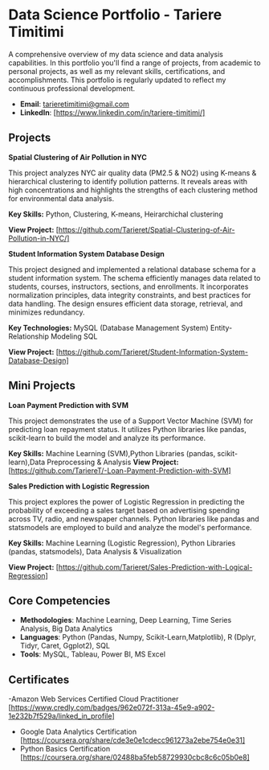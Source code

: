 # Data Science Portfolio - Tariere Timitimi
A comprehensive overview of my data science and data analysis capabilities. In this portfolio you'll find a range of projects, from academic to personal projects, as well as my relevant skills, certifications, and accomplishments. This portfolio is regularly updated to reflect my continuous professional development.

- **Email**: [tarieretimitimi@gmail.com](tarieretimitimi@gmail.com)
- **LinkedIn**: [https://www.linkedin.com/in/tariere-timitimi/]

  
## Projects
 **Spatial Clustering of Air Pollution in NYC**
 
This project analyzes NYC air quality data (PM2.5 & NO2) using K-means & hierarchical clustering to identify pollution patterns. It reveals areas with high concentrations and highlights the strengths of each clustering method for environmental data analysis.

**Key Skills:** Python, Clustering, K-means, Heirarchichal clustering

**View Project:** [https://github.com/Tarieret/Spatial-Clustering-of-Air-Pollution-in-NYC/]



 **Student Information System Database Design**

This project designed and implemented a relational database schema for a student information system. The schema efficiently manages data related to students, courses, instructors, sections, and enrollments. It incorporates normalization principles, data integrity constraints, and best practices for data handling. The design ensures efficient data storage, retrieval, and minimizes redundancy.

**Key Technologies:**
MySQL (Database Management System)
Entity-Relationship Modeling
SQL

**View Project:** [https://github.com/Tarieret/Student-Information-System-Database-Design] 

## Mini Projects
**Loan Payment Prediction with SVM**

This project demonstrates the use of a Support Vector Machine (SVM) for predicting loan repayment status. It utilizes Python libraries like pandas, scikit-learn to build the model and analyze its performance.

**Key Skills:** Machine Learning (SVM),Python Libraries (pandas, scikit-learn),Data Preprocessing & Analysis
**View Project:** [https://github.com/TariereT/-Loan-Payment-Prediction-with-SVM]



**Sales Prediction with Logistic Regression**

This project explores the power of Logistic Regression in predicting the probability of exceeding a sales target based on advertising spending across TV, radio, and newspaper channels. Python libraries like pandas and statsmodels are employed to build and analyze the model's performance.

**Key Skills:** Machine Learning (Logistic Regression), Python Libraries (pandas, statsmodels), Data Analysis & Visualization

**View Project:** [https://github.com/Tarieret/Sales-Prediction-with-Logical-Regression]
 
## Core Competencies

- **Methodologies**: Machine Learning, Deep Learning, Time Series Analysis, Big Data Analytics
- **Languages**: Python (Pandas, Numpy, Scikit-Learn,Matplotlib), R (Dplyr, Tidyr, Caret, Ggplot2), SQL
- **Tools**: MySQL, Tableau, Power BI, MS Excel

## Certificates
-Amazon Web Services Certified Cloud Practitioner [https://www.credly.com/badges/962e072f-313a-45e9-a902-1e232b7f529a/linked_in_profile]
- Google Data Analytics Certification [https://coursera.org/share/cde3e0e1cdecc961273a2ebe754e0e31]
- Python Basics Certification [https://coursera.org/share/02488ba5feb58729930cbc8c6c05b0e8]
